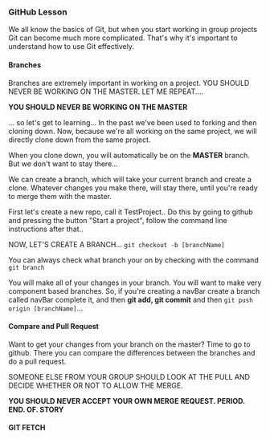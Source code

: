 ### GitHub Lesson

We all know the basics of Git, but when you start working in group projects Git can become much more complicated. That's why it's important to understand how to use Git effectively.


#### Branches
Branches are extremely important in working on a project. YOU SHOULD NEVER BE WORKING ON THE MASTER. LET ME REPEAT....

<b> YOU SHOULD **NEVER** BE WORKING ON THE MASTER</b>

... so let's get to learning... In the past we've been used to forking and then cloning down. Now, because we're all working on the same project, we will directly clone down from the same project.

When you clone down, you will automatically be on the **MASTER** branch. But we don't want to stay there...

We can create a branch, which will take your current branch and create a clone. Whatever changes you make there, will stay there, until you're ready to merge them with the master.


First let's create a new repo, call it TestProject.. Do this by going to github and pressing the button "Start a project", follow the command line instructions after that..


NOW, LET'S CREATE A BRANCH...
``git checkout -b [branchName]``

You can always check what branch your on by checking with the command ``git branch``

You will make all of your changes in your branch. You will want to make very component based branches. So, if you're creating a navBar create a branch called navBar complete it, and then **git add, git commit** and then ``git push origin [branchName]``...

#### Compare and Pull Request

Want to get your changes from your branch on the master? Time to go to github. There you can compare the differences between the branches and do a pull request.

SOMEONE ELSE FROM YOUR GROUP SHOULD LOOK AT THE PULL AND DECIDE WHETHER OR NOT TO ALLOW THE MERGE.

**YOU SHOULD NEVER ACCEPT YOUR OWN MERGE REQUEST. PERIOD. END. OF. STORY**

#### GIT FETCH
